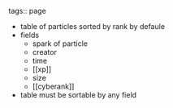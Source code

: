 tags:: page

- table of particles sorted by rank by defaule
- fields
	- spark of particle
	- creator
	- time
	- [[xp]]
	- size
	- [[cyberank]]
- table must be sortable by any field